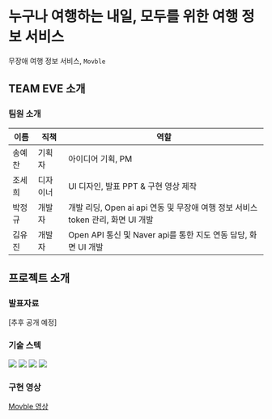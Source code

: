 # 누구나 여행하는 내일, 모두를 위한 여행 정보 서비스 

무장애 여행 정보 서비스, `Movble`

## **TEAM EVE 소개**

### 팀원 소개

| 이름   | 직책 | 역할                |
| ------ | ---- | ------------------- |
| 송예찬 | 기획자 | 아이디어 기획, PM |
| 조세희 | 디자이너 | UI 디자인, 발표 PPT & 구현 영상 제작    |
| 박정규 | 개발자 | 개발 리딩, Open ai api 연동 및 무장애 여행 정보 서비스 token 관리, 화면 UI 개발|
| 김유진 | 개발자 |  Open API 통신 및 Naver api를 통한 지도 연동 담당, 화면 UI 개발|


## **프로젝트 소개**

### 발표자료
[추후 공개 예정]

### 기술 스텍
<div style={display:flex}>
  <img src="https://img.shields.io/badge/React-20232A?style=for-the-badge&logo=react&logoColor=61DAFB"/>
    <img src="https://img.shields.io/badge/firebase-ffca28?style=for-the-badge&logo=firebase&logoColor=black"/>
 <img src="https://img.shields.io/badge/Node.js-339933?style=for-the-badge&logo=nodedotjs&logoColor=white"/>
<img src="https://img.shields.io/badge/GitHub-100000?style=for-the-badge&logo=github&logoColor=white"/>

  </div>

### 구현 영상
[Movble 영상](https://drive.google.com/file/d/1c8_n9W5iIrf6ksLfsj7UB__OB9nI5z7a/view?usp=drive_web)
